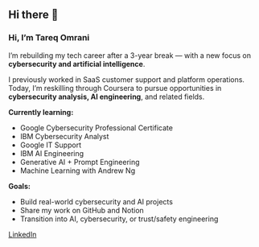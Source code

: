 ## Hi there 👋

<!--
**tareqomrani/tareqomrani** is a ✨ _special_ ✨ repository because its `README.md` (this file) appears on your GitHub profile.

Here are some ideas to get you started:

- 🔭 I’m currently working on ...
- 🌱 I’m currently learning ...
- 👯 I’m looking to collaborate on ...
- 🤔 I’m looking for help with ...
- 💬 Ask me about ...
- 📫 How to reach me: ...
- 😄 Pronouns: ...
- ⚡ Fun fact: ...
-->
### Hi, I’m Tareq Omrani

I’m rebuilding my tech career after a 3-year break — with a new focus on **cybersecurity and artificial intelligence**.

I previously worked in SaaS customer support and platform operations. Today, I’m reskilling through Coursera to pursue opportunities in **cybersecurity analysis, AI engineering**, and related fields.

**Currently learning:**  
- Google Cybersecurity Professional Certificate  
- IBM Cybersecurity Analyst  
- Google IT Support  
- IBM AI Engineering  
- Generative AI + Prompt Engineering  
- Machine Learning with Andrew Ng  

**Goals:**  
- Build real-world cybersecurity and AI projects  
- Share my work on GitHub and Notion  
- Transition into AI, cybersecurity, or trust/safety engineering

[LinkedIn](https://linkedin.com/in/tareqomrani)
